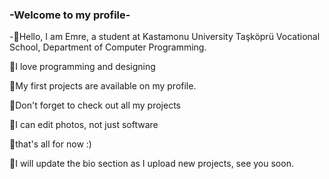 ### -Welcome to my profile-
-💎Hello, I am Emre, a student at Kastamonu University Taşköprü Vocational School, Department of Computer Programming.

💎I love programming and designing


💎My first projects are available on my profile.


💎Don't forget to check out all my projects


💎I can edit photos, not just software


💎that's all for now :)


💎I will update the bio section as I upload new projects, see you soon.

